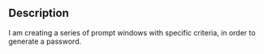 ## Description

I am creating a series of prompt windows with specific criteria, in order to generate a password.

